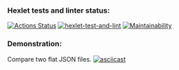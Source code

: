 ### Hexlet tests and linter status:
[![Actions Status](https://github.com/Alexion24/python-project-lvl2/workflows/hexlet-check/badge.svg)](https://github.com/Alexion24/python-project-lvl2/actions)
[![hexlet-test-and-lint](https://github.com/Alexion24/python-project-lvl2/actions/workflows/test-and-lint.yml/badge.svg)](https://github.com/Alexion24/python-project-lvl2/actions/workflows/test-and-lint.yml)
[![Maintainability](https://api.codeclimate.com/v1/badges/e6ab91d73f7afd276c68/maintainability)](https://codeclimate.com/github/Alexion24/python-project-lvl2/maintainability)
### Demonstration:
Compare two flat JSON files.
[![asciicast](https://asciinema.org/a/VJZ7jGviGmY46OPYMnyhpMBov.svg)](https://asciinema.org/a/VJZ7jGviGmY46OPYMnyhpMBov)